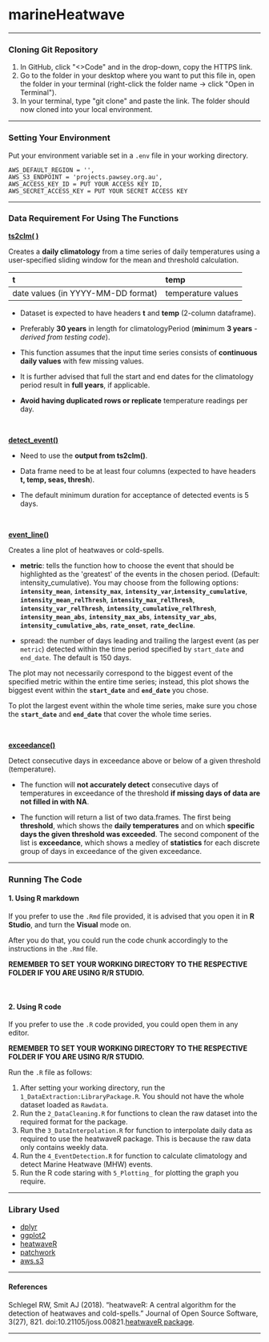 # marineHeatwave
<hr>

### Cloning Git Repository
1. In GitHub, click "<>Code" and in the drop-down, copy the HTTPS link.
2. Go to the folder in your desktop where you want to put this file in, open the folder in your terminal (right-click the folder name -> click "Open in Terminal").
3. In your terminal, type "git clone" and paste the link. The folder should now cloned into your local environment.

<hr>

### Setting Your Environment
Put your environment variable set in a `.env` file in your working directory.
```
AWS_DEFAULT_REGION = '', 
AWS_S3_ENDPOINT = 'projects.pawsey.org.au', 
AWS_ACCESS_KEY_ID = PUT YOUR ACCESS KEY ID, 
AWS_SECRET_ACCESS_KEY = PUT YOUR SECRET ACCESS KEY
```

<hr>

### Data Requirement For Using The Functions
[**ts2clm( )**](https://robwschlegel.github.io/heatwaveR/reference/ts2clm.html)

Creates a **daily climatology** from a time series of daily temperatures using a user-specified sliding window for the mean and threshold calculation.

| t                                  | temp               |
|:-----------------------------------|:-------------------|
| date values (in YYYY-MM-DD format) | temperature values |

-   Dataset is expected to have headers **t** and **temp** (2-column dataframe).

-   Preferably **30 years** in length for climatologyPeriod (**min**imum **3 years** *- derived from testing code*).

-   This function assumes that the input time series consists of **continuous daily values** with few missing values.

-   It is further advised that full the start and end dates for the climatology period result in **full years**, if applicable.

-   **Avoid having duplicated rows or replicate** temperature readings per day.

</br>   

[**detect_event()**](https://robwschlegel.github.io/heatwaveR/reference/detect_event.html)

-   Need to use the **output from ts2clm()**.

-   Data frame need to be at least four columns (expected to have headers **t, temp, seas, thresh**).

-   The default minimum duration for acceptance of detected events is 5 days.

</br>

[**event_line()**](https://robwschlegel.github.io/heatwaveR/reference/event_line.html)

Creates a line plot of heatwaves or cold-spells.

-   **metric**: tells the function how to choose the event that should be highlighted as the 'greatest' of the events in the chosen period. (Default: intensity_cumulative). You may choose from the following options: **`intensity_mean`**, **`intensity_max`**, **`intensity_var`**,**`intensity_cumulative`**, **`intensity_mean_relThresh`**, **`intensity_max_relThresh`**, **`intensity_var_relThresh`**, **`intensity_cumulative_relThresh`**, **`intensity_mean_abs`**, **`intensity_max_abs`**, **`intensity_var_abs`**, **`intensity_cumulative_abs`**, **`rate_onset`**, **`rate_decline`**.

-   spread: the number of days leading and trailing the largest event (as per `metric`) detected within the time period specified by `start_date` and `end_date`. The default is 150 days. 

The plot may not necessarily correspond to the biggest event of the specified metric within the entire time series; instead, this plot shows the biggest event within the **`start_date`** and **`end_date`** you chose.

To plot the largest event within the whole time series, make sure you chose the **`start_date`** and **`end_date`** that cover the whole time series.
  

</br>

[**exceedance()**](https://robwschlegel.github.io/heatwaveR/reference/exceedance.html)

Detect consecutive days in exceedance above or below of a given threshold (temperature).

-   The function will **not accurately detect** consecutive days of temperatures in exceedance of the threshold **if missing days of data are not filled in with NA**.

-   The function will return a list of two data.frames. The first being **threshold**, which shows the **daily temperatures** and on which **specific days the given threshold was exceeded**. The second component of the list is **exceedance**, which shows a medley of **statistics** for each discrete group of days in exceedance of the given exceedance.

<hr>

### Running The Code

#### 1. Using R markdown
If you prefer to use the `.Rmd` file provided, it is advised that you open it in **R Studio**, and turn the **Visual** mode on.

After you do that, you could run the code chunk accordingly to the instructions in the `.Rmd` file.

**REMEMBER TO SET YOUR WORKING DIRECTORY TO THE RESPECTIVE FOLDER IF YOU ARE USING R/R STUDIO.**

</br>

#### 2. Using R code
If you prefer to use the `.R` code provided, you could open them in any editor.

**REMEMBER TO SET YOUR WORKING DIRECTORY TO THE RESPECTIVE FOLDER IF YOU ARE USING R/R STUDIO.**

Run the `.R` file as follows:
1. After setting your working directory, run the `1_DataExtraction:LibraryPackage.R`. You should not have the whole dataset loaded as `Rawdata`.
2. Run the `2_DataCleaning.R` for functions to clean the raw dataset into the required format for the package.
3. Run the `3_DataInterpolation.R` for function to interpolate daily data as required to use the heatwaveR package. This is because the raw data only contains weekly data.
4. Run the `4_EventDetection.R` for function to calculate climatology and detect Marine Heatwave (MHW) events.
5. Run the R code staring with `5_Plotting_` for plotting the graph you require.

<hr>

### Library Used
   - [dplyr](https://rdocumentation.org/packages/dplyr/versions/1.0.10)
   - [ggplot2](https://rdocumentation.org/packages/ggplot2/versions/3.5.0)
   - [heatwaveR](https://rdocumentation.org/packages/heatwaveR/versions/0.4.6)
   - [patchwork](https://www.rdocumentation.org/packages/patchwork/versions/1.2.0/topics/patchwork-package)
   - [aws.s3](https://rdocumentation.org/packages/aws.s3/versions/0.3.21)

<hr>

#### **References**
Schlegel RW, Smit AJ (2018). “heatwaveR: A central algorithm for the detection of heatwaves and cold-spells.” Journal of Open Source Software, 3(27), 821. doi:10.21105/joss.00821.[heatwaveR package](https://robwschlegel.github.io/heatwaveR/index.html).

<hr>